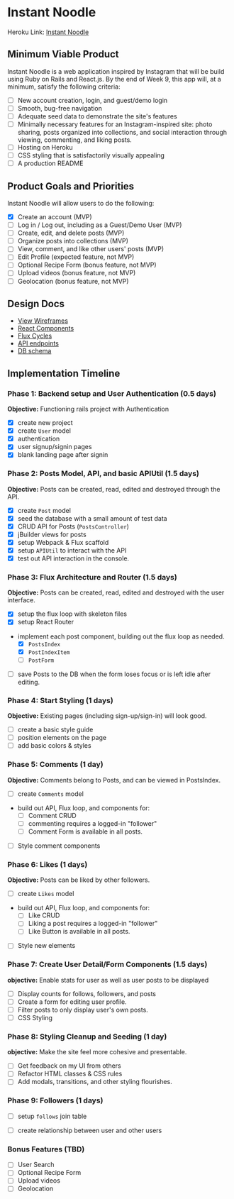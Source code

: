 # Instant Noodle

Heroku Link: [Instant Noodle][heroku]

[heroku]: https://instant-noodle.herokuapp.com

## Minimum Viable Product

Instant Noodle is a web application inspired by Instagram that will be build using Ruby on Rails and React.js.  By the end of Week 9, this app will, at a minimum, satisfy the following criteria:

- [ ] New account creation, login, and guest/demo login
- [ ] Smooth, bug-free navigation
- [ ] Adequate seed data to demonstrate the site's features
- [ ] Minimally necessary features for an Instagram-inspired site: photo sharing, posts organized into collections, and social interaction through viewing, commenting, and liking posts.
- [ ] Hosting on Heroku
- [ ] CSS styling that is satisfactorily visually appealing
- [ ] A production README

## Product Goals and Priorities

Instant Noodle will allow users to do the following:

<!-- This is a Markdown checklist. Use it to keep track of your
progress. Put an x between the brackets for a checkmark: [x] -->

- [x] Create an account (MVP)
- [ ] Log in / Log out, including as a Guest/Demo User (MVP)
- [ ] Create, edit, and delete posts (MVP)
- [ ] Organize posts into collections (MVP)
- [ ] View, comment, and like other users' posts (MVP)
- [ ] Edit Profile (expected feature, not MVP)
- [ ] Optional Recipe Form (bonus feature, not MVP)
- [ ] Upload videos (bonus feature, not MVP)
- [ ] Geolocation (bonus feature, not MVP)

## Design Docs
* [View Wireframes][views]
* [React Components][components]
* [Flux Cycles][flux-cycles]
* [API endpoints][api-endpoints]
* [DB schema][schema]

[views]: ./docs/views.md
[components]: ./docs/components.md
[flux-cycles]: ./docs/flux-cycles.md
[api-endpoints]: ./docs/api-endpoints.md
[schema]: ./docs/schema.md

## Implementation Timeline

### Phase 1: Backend setup and User Authentication (0.5 days)

**Objective:** Functioning rails project with Authentication

- [x] create new project
- [x] create `User` model
- [x] authentication
- [x] user signup/signin pages
- [x] blank landing page after signin

### Phase 2: Posts Model, API, and basic APIUtil (1.5 days)

**Objective:** Posts can be created, read, edited and destroyed through
the API.

- [x] create `Post` model
- [x] seed the database with a small amount of test data
- [x] CRUD API for Posts (`PostsController`)
- [x] jBuilder views for posts
- [x] setup Webpack & Flux scaffold
- [x] setup `APIUtil` to interact with the API
- [x] test out API interaction in the console.

### Phase 3: Flux Architecture and Router (1.5 days)

**Objective:** Posts can be created, read, edited and destroyed with the
user interface.

- [x] setup the flux loop with skeleton files
- [x] setup React Router
- implement each post component, building out the flux loop as needed.
  - [x] `PostsIndex`
  - [x] `PostIndexItem`
  - [ ] `PostForm`
- [ ] save Posts to the DB when the form loses focus or is left idle
  after editing.

### Phase 4: Start Styling (1 days)

**Objective:** Existing pages (including sign-up/sign-in) will look good.

- [ ] create a basic style guide
- [ ] position elements on the page
- [ ] add basic colors & styles

### Phase 5: Comments (1 day)

**Objective:** Comments belong to Posts, and can be viewed in PostsIndex.

- [ ] create `Comments` model
- build out API, Flux loop, and components for:
  - [ ] Comment CRUD
  - [ ] commenting requires a logged-in "follower"
  - [ ] Comment Form is available in all posts.
- [ ] Style comment components

### Phase 6: Likes (1 days)

**Objective:** Posts can be liked by other followers.

- [ ] create `Likes` model
- build out API, Flux loop, and components for:
  - [ ] Like CRUD
  - [ ] Liking a post requires a logged-in "follower"
  - [ ] Like Button is available in all posts.
- [ ] Style new elements

### Phase 7: Create User Detail/Form Components (1.5 days)

**objective:** Enable stats for user as well as user posts to be displayed

- [ ] Display counts for follows, followers, and posts
- [ ] Create a form for editing user profile.
- [ ] Filter posts to only display user's own posts.
- [ ] CSS Styling

### Phase 8: Styling Cleanup and Seeding (1 day)

**objective:** Make the site feel more cohesive and presentable.

- [ ] Get feedback on my UI from others
- [ ] Refactor HTML classes & CSS rules
- [ ] Add modals, transitions, and other styling flourishes.

### Phase 9: Followers (1 days)
- [ ] setup `follows` join table 
- [ ] create relationship between user and other users


### Bonus Features (TBD)
- [ ] User Search
- [ ] Optional Recipe Form
- [ ] Upload videos
- [ ] Geolocation

[phase-one]: ./docs/phases/phase1.md
[phase-two]: ./docs/phases/phase2.md

